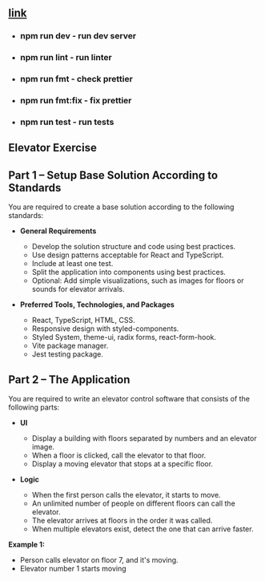 ## [link](https://vingeb0.github.io/elevator_task/)
- ### npm run dev - run dev server
- ### npm run lint - run linter
- ### npm run fmt - check prettier
- ### npm run fmt:fix - fix prettier
- ### npm run test - run tests

## Elevator Exercise

## Part 1 – Setup Base Solution According to Standards

You are required to create a base solution according to the following standards:

- **General Requirements**

  - Develop the solution structure and code using best practices.
  - Use design patterns acceptable for React and TypeScript.
  - Include at least one test.
  - Split the application into components using best practices.
  - Optional: Add simple visualizations, such as images for floors or sounds for elevator arrivals.

- **Preferred Tools, Technologies, and Packages**
  - React, TypeScript, HTML, CSS.
  - Responsive design with styled-components.
  - Styled System, theme-ui, radix forms, react-form-hook.
  - Vite package manager.
  - Jest testing package.

## Part 2 – The Application

You are required to write an elevator control software that consists of the following parts:

- **UI**

  - Display a building with floors separated by numbers and an elevator image.
  - When a floor is clicked, call the elevator to that floor.
  - Display a moving elevator that stops at a specific floor.

- **Logic**
  - When the first person calls the elevator, it starts to move.
  - An unlimited number of people on different floors can call the elevator.
  - The elevator arrives at floors in the order it was called.
  - When multiple elevators exist, detect the one that can arrive faster.

**Example 1:**

- Person calls elevator on floor 7, and it's moving.
- Elevator number 1 starts moving
